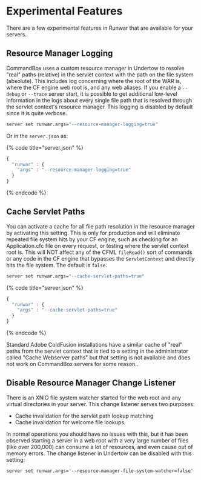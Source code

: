 # Experimental Features

There are a few experimental features in Runwar that are available for your servers. &#x20;

## Resource Manager Logging

CommandBox uses a custom resource manager in Undertow to resolve "real" paths (relative) in the servlet context with the path on the file system (absolute).  This includes log concerning where the root of the WAR is, where the CF engine web root is, and any web aliases.  If you enable a `--debug` or `--trace` server start, it is possible to get additional low-level information in the logs about every single file path that is resolved through the servlet context's resource manager.  This logging is disabled by default since it is quite verbose.

```bash
server set runwar.args="--resource-manager-logging=true"
```

Or in the `server.json` as:

{% code title="server.json" %}
```javascript
{
  "runwar" : {
    "args" : "--resource-manager-logging=true"
  }
}
```
{% endcode %}



## Cache Servlet Paths

You can activate a cache for all file path resolution in the resource manager by activating this setting.  This is only for production and will eliminate repeated file system hits by your CF engine, such as checking for an Application.cfc file on every request, or testing where the servlet context root is.  This will NOT affect any of the CFML `fileRead()` sort of commands or any code in the CF engine that bypasses the `ServletContext` and directly hits the file system.  The default is `false`.

```bash
server set runwar.args="--cache-servlet-paths=true"
```

{% code title="server.json" %}
```javascript
{
  "runwar" : {
    "args" : "--cache-servlet-paths=true"
  }
}
```
{% endcode %}

Standard Adobe ColdFusion installations have a similar cache of "real" paths from the servlet context that is tied to a setting in the administrator called "Cache Webserver paths" but that setting is not available and does not work on CommandBox servers for some reason..

## Disable Resource Manager Change Listener

There is an XNIO file system watcher started for the web root and any virtual directories in your server. This change listener serves two purposes:

* Cache invalidation for the servlet path lookup matching
* Cache invalidation for welcome file lookups

In normal operations you should have no issues with this, but it has been observed starting a server in a web root with a very large number of files (like over 200,000) can consume a lot of resources, and even cause out of memory errors.  The change listener in Undertow can be disabled with this setting:

```
server set runwar.args='--resource-manager-file-system-watcher=false'
```
